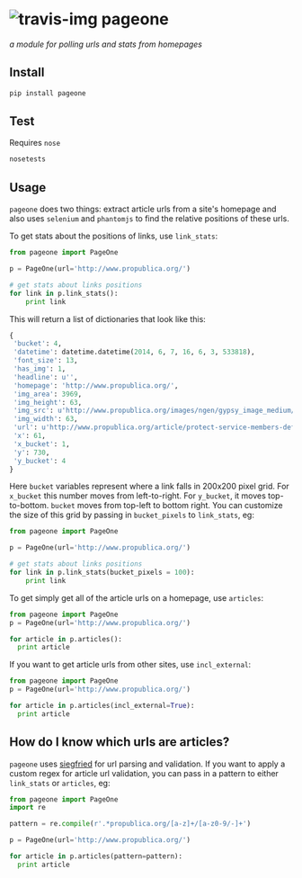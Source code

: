 ![travis-img](https://travis-ci.org/newslynx/pageone.svg)
pageone
======
_a module for polling urls and stats from homepages_

## Install
```bash
pip install pageone
```

## Test
Requires `nose`

```bash
nosetests
```

## Usage
`pageone` does two things: extract article urls from a site's homepage and also uses `selenium` and `phantomjs` to find the relative positions of these urls.

To get stats about the positions of links, use `link_stats`:

```python
from pageone import PageOne

p = PageOne(url='http://www.propublica.org/')

# get stats about links positions
for link in p.link_stats():
    print link
```

This will return a list of dictionaries that look like this:

```python
{
 'bucket': 4,
 'datetime': datetime.datetime(2014, 6, 7, 16, 6, 3, 533818),
 'font_size': 13,
 'has_img': 1,
 'headline': u'',
 'homepage': 'http://www.propublica.org/',
 'img_area': 3969,
 'img_height': 63,
 'img_src': u'http://www.propublica.org/images/ngen/gypsy_image_medium/mpmh_victory_drive_140x140_130514_1.jpg',
 'img_width': 63,
 'url': u'http://www.propublica.org/article/protect-service-members-defense-department-plans-broad-ban-high-cost-loans',
 'x': 61,
 'x_bucket': 1,
 'y': 730,
 'y_bucket': 4
}
```

Here `bucket` variables represent where a link falls in 200x200 pixel grid.  For `x_bucket` this number moves from left-to-right. For `y_bucket`, it moves top-to-bottom.  `bucket` moves from top-left to bottom right.  You can customize the size of this grid by passing in `bucket_pixels` to `link_stats`, eg:

```python
from pageone import PageOne

p = PageOne(url='http://www.propublica.org/')

# get stats about links positions
for link in p.link_stats(bucket_pixels = 100):
    print link

```

To get simply get all of the article urls on a homepage, use `articles`:

```python
from pageone import PageOne
p = PageOne(url='http://www.propublica.org/')

for article in p.articles():
  print article
```

If you want to get article urls from other sites, use `incl_external`:

```python
from pageone import PageOne
p = PageOne(url='http://www.propublica.org/')

for article in p.articles(incl_external=True):
  print article
```

## How do I know which urls are articles?
`pageone` uses [siegfried](http://github.com/newslynx/siegfried) for url parsing and validation.  If you want to apply a custom regex for article url validation, you can pass in a pattern to either `link_stats` or `articles`, eg:

```python
from pageone import PageOne
import re 

pattern = re.compile(r'.*propublica.org/[a-z]+/[a-z0-9/-]+')

p = PageOne(url='http://www.propublica.org/')

for article in p.articles(pattern=pattern):
  print article
```